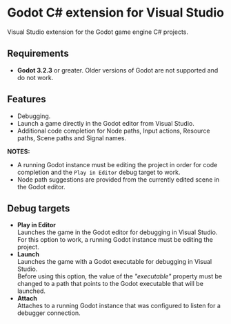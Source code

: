 # Godot C# extension for Visual Studio
Visual Studio extension for the Godot game engine C# projects.

## Requirements

- **Godot 3.2.3** or greater. Older versions of Godot are not supported and do not work.

## Features

- Debugging.
- Launch a game directly in the Godot editor from Visual Studio.
- Additional code completion for Node paths, Input actions, Resource paths, Scene paths and Signal names.

**NOTES:**

- A running Godot instance must be editing the project in order for code completion and the `Play in Editor` debug target to work.
- Node path suggestions are provided from the currently edited scene in the Godot editor.

## Debug targets

- **Play in Editor**\
  Launches the game in the Godot editor for debugging in Visual Studio.\
  For this option to work, a running Godot instance must be editing the project.
- **Launch**\
  Launches the game with a Godot executable for debugging in Visual Studio.\
  Before using this option, the value of the _"executable"_ property must be changed
  to a path that points to the Godot executable that will be launched.
- **Attach**\
  Attaches to a running Godot instance that was configured to listen for a debugger connection.
